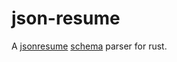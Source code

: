 # json-resume

A [jsonresume](https://jsonresume.org/) [schema](https://github.com/jsonresume/resume-schema) parser for rust.
